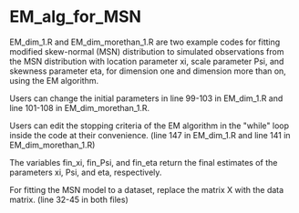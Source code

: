 # EM_alg_for_MSN

EM_dim_1.R and EM_dim_morethan_1.R are two example codes for fitting modified skew-normal (MSN) distribution to simulated observations from the MSN distribution with location parameter xi, scale parameter Psi, and skewness parameter eta, for dimension one and dimension more than on, using the
EM algorithm.

Users can change the initial parameters in line 99-103 in EM_dim_1.R and line 101-108 in EM_dim_morethan_1.R.

Users can edit the stopping criteria of the EM algorithm in the "while" loop inside the code at their convenience. (line 147 in EM_dim_1.R and line 141 in EM_dim_morethan_1.R)

The variables fin_xi, fin_Psi, and fin_eta return the final estimates of the parameters xi, Psi, and eta, respectively.

For fitting the MSN model to a dataset, replace the matrix X with the data matrix. (line 32-45 in both files)
